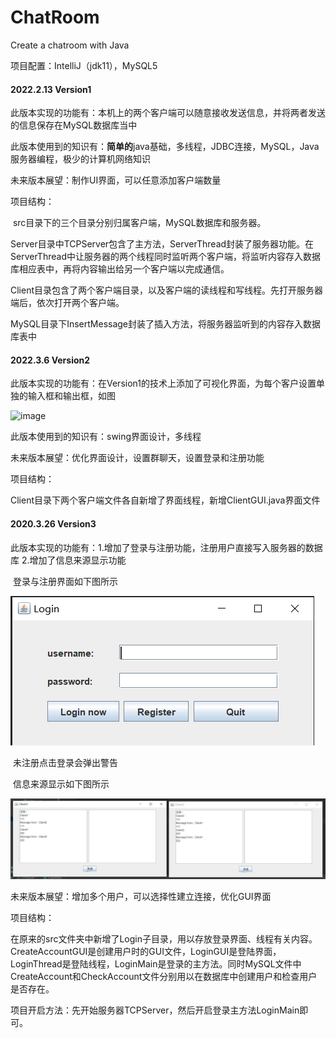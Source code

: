 # ChatRoom

Create a chatroom with Java

项目配置：IntelliJ（jdk11），MySQL5

#### 2022.2.13 Version1

此版本实现的功能有：本机上的两个客户端可以随意接收发送信息，并将两者发送的信息保存在MySQL数据库当中

此版本使用到的知识有：**简单的**java基础，多线程，JDBC连接，MySQL，Java服务器编程，极少的计算机网络知识

未来版本展望：制作UI界面，可以任意添加客户端数量

项目结构：

​		src目录下的三个目录分别归属客户端，MySQL数据库和服务器。

​		Server目录中TCPServer包含了主方法，ServerThread封装了服务器功能。在ServerThread中让服务器的两个线程同时监听两个客户端，将监听内容存入数据库相应表中，再将内容输出给另一个客户端以完成通信。

​		Client目录包含了两个客户端目录，以及客户端的读线程和写线程。先打开服务器端后，依次打开两个客户端。

​		MySQL目录下InsertMessage封装了插入方法，将服务器监听到的内容存入数据库表中

#### **2022.3.6 Version2**

此版本实现的功能有：在Version1的技术上添加了可视化界面，为每个客户设置单独的输入框和输出框，如图

![image](https://user-images.githubusercontent.com/78852879/156927840-f50819ad-b490-4019-9be4-72c16addda16.png)

此版本使用到的知识有：swing界面设计，多线程

未来版本展望：优化界面设计，设置群聊天，设置登录和注册功能

项目结构：

Client目录下两个客户端文件各自新增了界面线程，新增ClientGUI.java界面文件

#### 2020.3.26 Version3

此版本实现的功能有：1.增加了登录与注册功能，注册用户直接写入服务器的数据库 2.增加了信息来源显示功能

​		登录与注册界面如下图所示

![image-20220328213721454](README/image-20220328213721454.png)

​		未注册点击登录会弹出警告

​		信息来源显示如下图所示

![image-20220328214034247](README/image-20220328214034247.png)

未来版本展望：增加多个用户，可以选择性建立连接，优化GUI界面

项目结构：

​		在原来的src文件夹中新增了Login子目录，用以存放登录界面、线程有关内容。CreateAccountGUI是创建用户时的GUI文件，LoginGUI是登陆界面，LoginThread是登陆线程，LoginMain是登录的主方法。同时MySQL文件中CreateAccount和CheckAccount文件分别用以在数据库中创建用户和检查用户是否存在。

​		项目开启方法：先开始服务器TCPServer，然后开启登录主方法LoginMain即可。


